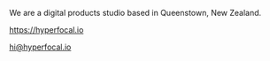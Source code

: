 We are a digital products studio based in Queenstown, New Zealand.

https://hyperfocal.io

hi@hyperfocal.io
